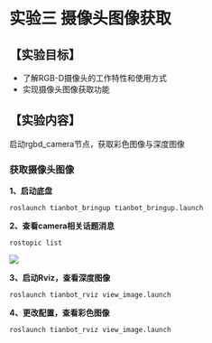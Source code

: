 # 实验三 摄像头图像获取


## **【实验目标】**
* 了解RGB-D摄像头的工作特性和使用方式
* 实现摄像头图像获取功能

## **【实验内容】**
启动rgbd_camera节点，获取彩色图像与深度图像
### **获取摄像头图像**
**1、启动底盘**
```
roslaunch tianbot_bringup tianbot_bringup.launch
```
**2、查看camera相关话题消息**
```
rostopic list
```
![](https://tianbot-pic.oss-cn-beijing.aliyuncs.com/tianbot/202110212120281.webp)

**3、启动Rviz，查看深度图像**   
```
roslaunch tianbot_rviz view_image.launch
```
**4、更改配置，查看彩色图像**   
```
roslaunch tianbot_rviz view_image.launch
```